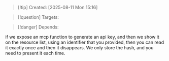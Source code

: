 
>[!tip] Created: [2025-08-11 Mon 15:16]

>[!question] Targets: 

>[!danger] Depends: 

if we expose an mcp function to generate an api key, and then we show it on the resource list, using an identifier that you provided, then you can read it exactly once and then it disappears.  We only store the hash, and you need to present it each time.